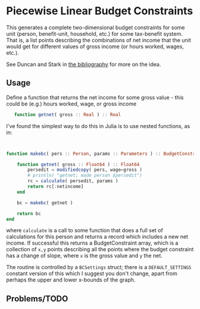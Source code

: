 # Piecewise Linear Budget Constraints

This generates a complete two-dimensional budget constraints for some unit
(person, benefit-unit, household, etc.) for some tax-benefit system. That is, a
list points describing the combinations of net income that the unit would get for different values of gross income (or hours worked, wages, etc.).

See Duncan and Stark in [the bibliography](biblio.md) for more on the idea.

## Usage

Define a function that returns the net income for some gross value - this could be (e.g.) hours worked, wage, or gross income
```julia
   function getnet( gross :: Real ) :: Real
```
I've found the simplest way to do this in Julia is to use nested functions, as in:

```julia


function makebc( pers :: Person, params :: Parameters ) :: BudgetConstraint

    function getnet( gross :: Float64 ) :: Float64
        persedit = modifiedcopy( pers, wage=gross )
        # println( "getnet; made person $persedit")
        rc = calculate( persedit, params )
        return rc[:netincome]
    end

    bc = makebc( getnet )

    return bc
end

```

where `calculate` is a call to some function that does a full set of
calculations for this person and returns a record which includes a new net income. If successful this returns a BudgetConstraint array, which is a collection of `x,y` points describing all the points where the budget constraint has a change of slope, where `x` is the gross value and `y` the net.

The routine is controlled by a `BCSettings` struct; there is a `DEFAULT_SETTINGS` constant version of this which I suggest you don't change, apart from perhaps the upper and lower x-bounds of the graph.


## Problems/TODO
